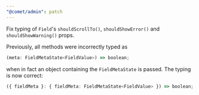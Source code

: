 ```yaml
---
"@comet/admin": patch
---
```


Fix typing of `Field`'s `shouldScrollTo()`, `shouldShowError()` and `shouldShowWarning()` props.

Previously, all methods were incorrectly typed as 

```ts
(meta: FieldMetaState<FieldValue>) => boolean;
```

when in fact an object containing the `FieldMetaState` is passed. The typing is now correct:

```ts
({ fieldMeta }: { fieldMeta: FieldMetaState<FieldValue> }) => boolean;
```